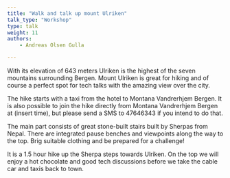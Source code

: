 ```yaml
---
title: "Walk and talk up mount Ulriken"
talk_type: "Workshop"
type: talk
weight: 11
authors:
    - Andreas Olsen Gulla

---
```

With its elevation of 643 meters Ulriken is the highest of the seven mountains surrounding Bergen. Mount Ulriken is great for hiking and of course a perfect spot for tech talks with the amazing view over the city.

The hike starts with a taxi from the hotel to Montana Vandrerhjem Bergen. It is also possible to join the hike directly from Montana Vandrerhjem Bergen at (insert time), but please send a SMS to 47646343 if you intend to do that.

The main part consists of great stone-built stairs built by Sherpas from Nepal. There are integrated pause benches and viewpoints along the way to the top. Brig suitable clothing and be prepared for a challenge!

It is a 1.5 hour hike up the Sherpa steps towards Ulriken. On the top we will enjoy a hot chocolate and good tech discussions before we take the cable car and taxis back to town.
